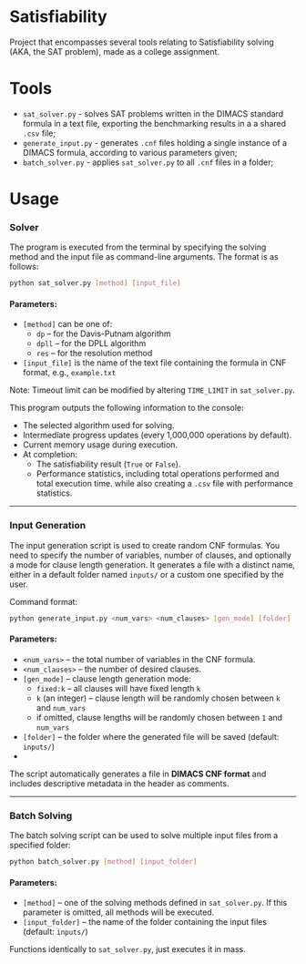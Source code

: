 # Satisfiability
Project that encompasses several tools relating to Satisfiability solving (AKA, the SAT problem), made as a college assignment. 

# Tools
- `sat_solver.py` - solves SAT problems written in the DIMACS standard formula in a text file, exporting the benchmarking results in a a shared `.csv` file;
- `generate_input.py` - generates `.cnf` files holding a single instance of a DIMACS formula, according to various parameters given;
- `batch_solver.py` - applies `sat_solver.py` to all `.cnf` files in a folder;

# Usage

### Solver
The program is executed from the terminal by specifying the solving method and the input file as command-line arguments. The format is as follows:

```bash
python sat_solver.py [method] [input_file]
```

#### Parameters:
- `[method]` can be one of:
  - `dp` – for the Davis-Putnam algorithm
  - `dpll` – for the DPLL algorithm
  - `res` – for the resolution method
- `[input_file]` is the name of the text file containing the formula in CNF format, e.g., `example.txt`

Note: Timeout limit can be modified by altering `TIME_LIMIT` in `sat_solver.py`. 

This program outputs the following information to the console:
- The selected algorithm used for solving.
- Intermediate progress updates (every 1,000,000 operations by default).
- Current memory usage during execution.
- At completion:
  - The satisfiability result (`True` or `False`).
  - Performance statistics, including total operations performed and total execution time.
while also creating a `.csv` file with performance statistics.
---

### Input Generation

The input generation script is used to create random CNF formulas. You need to specify the number of variables, number of clauses, and optionally a mode for clause length generation. It generates a file with a distinct name, either in a default folder named `inputs/` or a custom one specified by the user.

Command format:

```bash
python generate_input.py <num_vars> <num_clauses> [gen_mode] [folder]
```

#### Parameters:
- `<num_vars>` – the total number of variables in the CNF formula.
- `<num_clauses>` – the number of desired clauses.
- `[gen_mode]` – clause length generation mode:
  - `fixed:k` – all clauses will have fixed length `k`
  - `k` (an integer) – clause length will be randomly chosen between `k` and `num_vars`
  - if omitted, clause lengths will be randomly chosen between `1` and `num_vars`
- `[folder]` – the folder where the generated file will be saved (default: `inputs/`)
- 
The script automatically generates a file in **DIMACS CNF format** and includes descriptive metadata in the header as comments.

---

### Batch Solving

The batch solving script can be used to solve multiple input files from a specified folder:

```bash
python batch_solver.py [method] [input_folder]
```

#### Parameters:
- `[method]` – one of the solving methods defined in `sat_solver.py`. If this parameter is omitted, all methods will be executed.
- `[input_folder]` – the name of the folder containing the input files (default: `inputs/`)

Functions identically to `sat_solver.py`, just executes it in mass.
